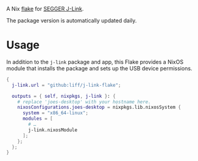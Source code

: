 A Nix [flake](https://nixos.wiki/wiki/Flakes) for
[SEGGER J-Link](https://www.segger.com/downloads/jlink/).

The package version is automatically updated daily.

# Usage

In addition to the `j-link` package and app, this Flake provides a
NixOS module that installs the package and sets up the USB device 
permissions.

```nix
{
  j-link.url = "github:liff/j-link-flake";

  outputs = { self, nixpkgs, j-link }: {
    # replace 'joes-desktop' with your hostname here.
    nixosConfigurations.joes-desktop = nixpkgs.lib.nixosSystem {
      system = "x86_64-linux";
      modules = [
        # …
        j-link.nixosModule
      ];
    };
  };
}
```
